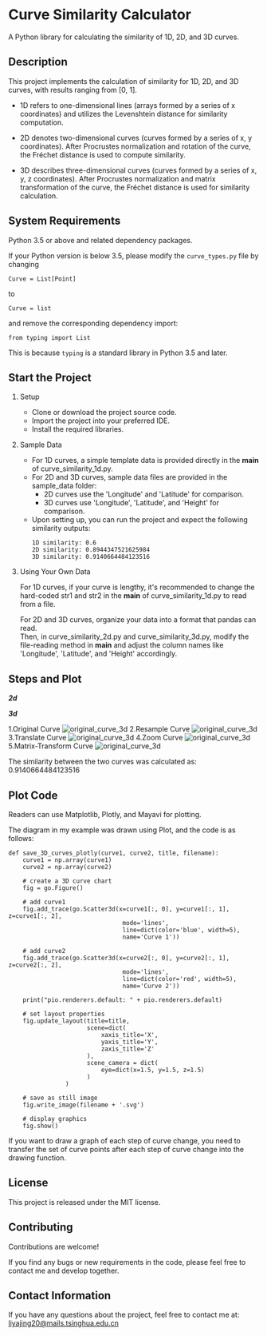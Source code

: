 # Curve Similarity Calculator
A Python library for calculating the similarity of 1D, 2D, and 3D curves.

## Description
This project implements the calculation of similarity for 1D, 2D, and 3D curves, with results ranging from [0, 1].

- 1D refers to one-dimensional lines (arrays formed by a series of x coordinates) and utilizes the Levenshtein distance for similarity computation.

- 2D denotes two-dimensional curves (curves formed by a series of x, y coordinates). After Procrustes normalization and rotation of the curve, the Fréchet distance is used to compute similarity.

- 3D describes three-dimensional curves (curves formed by a series of x, y, z coordinates). After Procrustes normalization and matrix transformation of the curve, the Fréchet distance is used for similarity calculation.

## System Requirements
Python 3.5 or above and related dependency packages.

If your Python version is below 3.5, please modify the `curve_types.py` file by changing
```
Curve = List[Point]
```
to
```
Curve = list
```
and remove the corresponding dependency import: 
```
from typing import List
```
This is because `typing` is a standard library in Python 3.5 and later.

## Start the Project
1. Setup
   - Clone or download the project source code.
   - Import the project into your preferred IDE.
   - Install the required libraries.

2. Sample Data
   - For 1D curves, a simple template data is provided directly in the __main__ of curve_similarity_1d.py.
   - For 2D and 3D curves, sample data files are provided in the sample_data folder:
      - 2D curves use the 'Longitude' and 'Latitude' for comparison.
      - 3D curves use 'Longitude', 'Latitude', and 'Height' for comparison.
   - Upon setting up, you can run the project and expect the following similarity outputs:
     ```
     1D similarity: 0.6
     2D similarity: 0.8944347521625984
     3D similarity: 0.9140664484123516
     ```

3. Using Your Own Data

   For 1D curves, if your curve is lengthy, it's recommended to change the hard-coded str1 and str2 in the __main__ of curve_similarity_1d.py to read from a file.

   For 2D and 3D curves, organize your data into a format that pandas can read.  
   Then, in curve_similarity_2d.py and curve_similarity_3d.py, modify the file-reading method in __main__ and adjust the column names like 'Longitude', 'Latitude', and 'Height' accordingly.
   
## Steps and Plot
***2d***











***3d***

1.Original Curve
![original_curve_3d](./sample_data/3d/images/1.original_curve_3d.svg)
2.Resample Curve
![original_curve_3d](./sample_data/3d/images/2.resampled_curve_3d.svg)
3.Translate Curve
![original_curve_3d](./sample_data/3d/images/3.translated_curve_3d.svg)
4.Zoom Curve
![original_curve_3d](./sample_data/3d/images/4.zoomed_curve_3d.svg)
5.Matrix-Transform Curve
![original_curve_3d](./sample_data/3d/images/5.matrix_transformed_curve_3d.svg)

The similarity between the two curves was calculated as: 0.9140664484123516

## Plot Code
Readers can use Matplotlib, Plotly, and Mayavi for plotting.

The diagram in my example was drawn using Plot, and the code is as follows:
```
def save_3D_curves_plotly(curve1, curve2, title, filename):
    curve1 = np.array(curve1)
    curve2 = np.array(curve2)

    # create a 3D curve chart
    fig = go.Figure()

    # add curve1
    fig.add_trace(go.Scatter3d(x=curve1[:, 0], y=curve1[:, 1], z=curve1[:, 2],
                                mode='lines',
                                line=dict(color='blue', width=5),
                                name='Curve 1'))

    # add curve2
    fig.add_trace(go.Scatter3d(x=curve2[:, 0], y=curve2[:, 1], z=curve2[:, 2],
                                mode='lines',
                                line=dict(color='red', width=5),
                                name='Curve 2'))

    print("pio.renderers.default: " + pio.renderers.default)

    # set layout properties
    fig.update_layout(title=title,
                      scene=dict(
                          xaxis_title='X',
                          yaxis_title='Y',
                          zaxis_title='Z'
                      ),
                      scene_camera = dict(
                          eye=dict(x=1.5, y=1.5, z=1.5)
                      )
                )

    # save as still image
    fig.write_image(filename + '.svg')

    # display graphics
    fig.show()
```
If you want to draw a graph of each step of curve change, you need to transfer the set of curve points after each step of curve change into the drawing function.

## License
This project is released under the MIT license.

## Contributing
Contributions are welcome! 

If you find any bugs or new requirements in the code, please feel free to contact me and develop together.

## Contact Information
If you have any questions about the project, feel free to contact me at:  
liyajing20@mails.tsinghua.edu.cn
